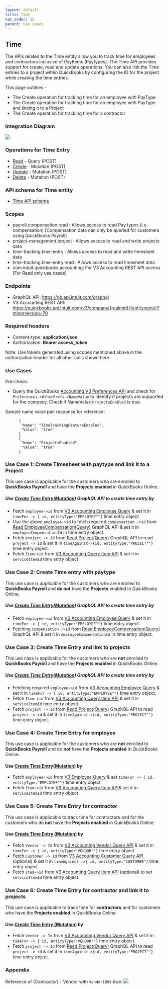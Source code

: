 ```yaml
---
layout: default
title: Time
nav_order: 16
parent: Use Cases
---
```


## Time

The APIs related to the Time entity allow you to track time for employees and contractors inclusive of PayItems (Paytypes).
The Time API provides support for create, read and update operations.
You can also link the Time entries to a project within QuickBooks by configuring the ID for the project while creating the time entries.

This page outlines - 
- The Create operation for tracking time for an employee with PayType
- The Create operation for tracking time for an employee with PayType and linking it to a Project
- The Create operation for tracking time for a contractor


### Integration Diagram

![](/intuit-api/assets/images/Time.png)


### Operations for Time Entry

- [Read](../../schema-entities/timeentry/#query-time-entry) - Query (POST)
- [Create](../../schema-entities/timeentry/#create-time-entry) - Mutation (POST)
- [Update](../../schema-entities/timeentry/#update-time-entry) - Mutation (POST)
- [Delete](../../schema-entities/timeentry/#delete-time-entry) - Mutation (POST)

### API schema for Time entity

- [Time API schema](../../schema-entities/timeentry/)

### Scopes

-   payroll.compensation.read : Allows access to read Pay types (i.e. compensation) [Compensation data can only be queried for customers using QuickBooks Payroll]
-   project-management.project : Allows access to read and write projects data
-   time-tracking.time-entry : Allows access to read and write timesheet data
-   time-tracking.time-entry.read : Allows access to read timesheet data
-   com.intuit.quickbooks.accounting: For V3 Accounting REST API access [For Read only use cases]


### Endpoints

-   GraphQL API:  https://qb.api.intuit.com/graphql 
-   V3 Accounting REST API: https://quickbooks.api.intuit.com/v3/company/{realmid}/{entityname}?minorversion=70

### Required headers

-   Content-type: **application/json**
-   Authorization: **Bearer access_token**

Note: Use tokens generated using scopes mentioned above in the authorization header for all other calls shown here.
 
### Use Cases

Pre-check: 
- Query the QuickBooks [Accounting V3 Preferences API](https://developer.intuit.com/app/developer/qbo/docs/api/accounting/most-commonly-used/preferences#query-preferences) and check for `Preferences->OtherPrefs->NameValue` to identify if projects are supported for the company. Check if NameValue `ProjectsEnabled` is true.

Sample name value pair response for reference:
```
      {
       "Name": "TimeTrackingFeatureEnabled",
       "Value": "true"
      }
      {
       "Name": "ProjectsEnabled",
       "Value": "true"
      }
```

### Use Case 1: Create Timesheet with paytype and link it to a Project

This use case is applicable for the customers who are enrolled to **QuickBooks Payroll** and have the **Projects enabled** in QuickBooks Online.

##### Use [Create Time Entry(Mutation)](https://intuitdeveloper.github.io/intuit-api/docs/schema-entities/timeentry/#create-time-entry) GraphQL API to create time entry by 

- Fetch `employee->id` from [V3 Accounting Employee Query](https://developer.intuit.com/app/developer/qbo/docs/api/accounting/most-commonly-used/employee#query-an-employee)  & set it in `timeFor -> { id, entityType:"EMPLOYEE""}` time entry object. 
- Use the above `employee->id` to fetch required `compensation ->id` from [Read EmployeeCompensation(Query)](https://intuitdeveloper.github.io/intuit-api/docs/schema-entities/employeeCompensation/#sample-query-body) GraphQL API & set it in `employeeCompensationId` in time entry object.
- Fetch `project -> Id` from [Read Project(Query)](https://intuitdeveloper.github.io/intuit-api/docs/schema-entities/project/#read-project) GraphQL API to read `project -> id` & set it in `timeAgainst->{id, entityType:"PROJECT""}` time entry object.
- Fetch  `Item->id` from [V3 Accounting Query Item API](https://developer.intuit.com/app/developer/qbo/docs/api/accounting/most-commonly-used/item) & set it in `serviceItemId` time entry object

### Use Case 2: Create Time entry with paytype
This use case is applicable for the customers who are enrolled to **QuickBooks Payroll** and **do not** have the **Projects** enabled in QuickBooks Online.

##### Use [Create Time Entry(Mutation)](https://intuitdeveloper.github.io/intuit-api/docs/schema-entities/timeentry/#create-time-entry) GraphQL API to create time entry by

- Fetch `employee->id` from [V3 Accounting Employee Query](https://developer.intuit.com/app/developer/qbo/docs/api/accounting/most-commonly-used/employee#query-an-employee)  & set it in `timeFor -> { id, entityType:"EMPLOYEE""}` time entry object. 
- Fetching `compensation ->id` from [Read EmployeeCompensation(Query)](https://intuitdeveloper.github.io/intuit-api/docs/schema-entities/employeeCompensation/#sample-query-body) GraphQL API & set it in `employeeCompensationId` in time entry object.


### Use Case 3: Create Time Entry and link to projects
This use case is applicable for the customers who are **not** enrolled to **QuickBooks Payroll** and have the **Projects enabled** in QuickBooks Online.

##### Use [Create Time Entry(Mutation)](https://intuitdeveloper.github.io/intuit-api/docs/schema-entities/timeentry/#create-time-entry) GraphQL API to create time entry by 

- Fetching required `employee->id` from [V3 Accounting Employee Query](https://developer.intuit.com/app/developer/qbo/docs/api/accounting/most-commonly-used/employee#query-an-employee)  & set it in `timeFor -> { id, entityType:"EMPLOYEE""}` time entry object.  
- Fetch `Item->id` from [V3 Accounting Query Item API](https://developer.intuit.com/app/developer/qbo/docs/api/accounting/most-commonly-used/item)  & set it in `serviceItemId` time entry object. 
- Fetch `project -> Id` from [Read Project(Query)](https://intuitdeveloper.github.io/intuit-api/docs/schema-entities/project/#read-project) GraphQL API to read `project -> id` & set it in `timeAgainst->{id, entityType:"PROJECT""}` time entry object.

### Use Case 4: Create Time Entry for employee

This use case is applicable for the customers who are **not** enrolled to **QuickBooks Payroll** and do **not** have the **Projects enabled** in QuickBooks Online.

#### Use [Create Time Entry(Mutation)](https://intuitdeveloper.github.io/intuit-api/docs/schema-entities/timeentry/#create-time-entry) by 

- Fetch `employee->id` from [V3 Employee Query](https://developer.intuit.com/app/developer/qbo/docs/api/accounting/most-commonly-used/employee#query-an-employee) & set `timeFor -> { id, entityType:"EMPLOYEE""}` time entry object 
- Fetch `Item->id` from [V3 Accounting Query Item API](https://developer.intuit.com/app/developer/qbo/docs/api/accounting/most-commonly-used/item)& set it in `serviceItemId` time entry object


### Use Case 5: Create Time Entry for contractor

This use case is applicable to track time for contractors and for the customers who do **not** have the **Projects enabled** in QuickBooks Online.

#### Use [Create Time Entry (Mutation)](https://intuitdeveloper.github.io/intuit-api/docs/schema-entities/timeentry/#create-time-entry) by
- Fetch `Vendor -> Id` from [V3 Accounting Vendor Query API](https://developer.intuit.com/app/developer/qbo/docs/api/accounting/most-commonly-used/vendor#query-a-vendor) & set it in `timeFor -> { id, entityType:"VENDOR""}` time entry object.
- Fetch `Customer -> id` from [V3 Accounting Customer Query API](https://developer.intuit.com/app/developer/qbo/docs/api/accounting/most-commonly-used/customer#query-a-customer) (optional) & set it in `timeAgainst ->{ id, entityType:"CUSTOMER"}` time entry object.
- Fetch `Item->id` from [V3 Accounting Query Item API](https://developer.intuit.com/app/developer/qbo/docs/api/accounting/most-commonly-used/item)  (optional) to set `serviceItemId` time entry object.

### Use Case 6: Create Time Entry for contractor and link it to projects
This use case is applicable to track time for **contractors** and for customers who have the **Projects enabled** in QuickBooks Online.

#### Use [Create Time Entry (Mutation)](https://intuitdeveloper.github.io/intuit-api/docs/schema-entities/timeentry/#create-time-entry) by

- Fetch `Vendor -> Id` from [V3 Accounting Vendor Query API](https://developer.intuit.com/app/developer/qbo/docs/api/accounting/most-commonly-used/vendor#query-a-vendor) & set it in `timeFor -> { id, entityType:"VENDOR""}` time entry object.
- Fetch `project -> Id` from [Read Project(Query)](https://intuitdeveloper.github.io/intuit-api/docs/schema-entities/project/#read-project) GraphQL API to read `project -> id` & set it in `timeAgainst->{id, entityType:"PROJECT""}` time entry object.


### Appendix

Reference of (Contractor) -  Vendor with `Vendor1099` true:
![](/intuit-api/assets/images/Vendor1099.png)
